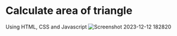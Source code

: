 # Calculate area of triangle
 Using HTML, CSS and Javascript
![Screenshot 2023-12-12 182820](https://github.com/Dhrumit2003/Calculate-area-of-triangle/assets/141128230/9de4a476-2d3c-4bb4-8330-6fd45beb2361)
